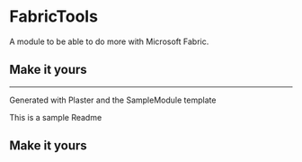 # FabricTools

A module to be able to do more with Microsoft Fabric.

## Make it yours

---
Generated with Plaster and the SampleModule template


This is a sample Readme

## Make it yours
